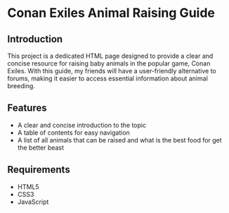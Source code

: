 # Conan Exiles Animal Raising Guide
## Introduction
This project is a dedicated HTML page designed to provide a clear and concise resource for raising baby animals in the popular game, Conan Exiles. With this guide, my friends will have a user-friendly alternative to forums, making it easier to access essential information about animal breeding.

## Features

- A clear and concise introduction to the topic
- A table of contents for easy navigation
- A list of all animals that can be raised and what is the best food for get the better beast

## Requirements

- HTML5
- CSS3
- JavaScript


